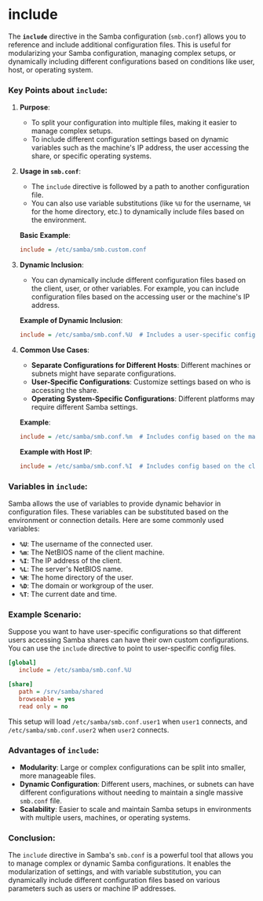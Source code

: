 # include 
The **`include`** directive in the Samba configuration (`smb.conf`) allows you to reference and include additional configuration files. This is useful for modularizing your Samba configuration, managing complex setups, or dynamically including different configurations based on conditions like user, host, or operating system.

### Key Points about `include`:

1. **Purpose**:
   - To split your configuration into multiple files, making it easier to manage complex setups.
   - To include different configuration settings based on dynamic variables such as the machine's IP address, the user accessing the share, or specific operating systems.

2. **Usage in `smb.conf`**:
   - The `include` directive is followed by a path to another configuration file.
   - You can also use variable substitutions (like `%U` for the username, `%H` for the home directory, etc.) to dynamically include files based on the environment.

   **Basic Example**:
   ```ini
   include = /etc/samba/smb.custom.conf
   ```

3. **Dynamic Inclusion**:
   - You can dynamically include different configuration files based on the client, user, or other variables. For example, you can include configuration files based on the accessing user or the machine's IP address.

   **Example of Dynamic Inclusion**:
   ```ini
   include = /etc/samba/smb.conf.%U  # Includes a user-specific config file
   ```

4. **Common Use Cases**:
   - **Separate Configurations for Different Hosts**: Different machines or subnets might have separate configurations.
   - **User-Specific Configurations**: Customize settings based on who is accessing the share.
   - **Operating System-Specific Configurations**: Different platforms may require different Samba settings.
   
   **Example**:
   ```ini
   include = /etc/samba/smb.conf.%m  # Includes config based on the machine's NetBIOS name
   ```

   **Example with Host IP**:
   ```ini
   include = /etc/samba/smb.conf.%I  # Includes config based on the client's IP address
   ```

### Variables in `include`:

Samba allows the use of variables to provide dynamic behavior in configuration files. These variables can be substituted based on the environment or connection details. Here are some commonly used variables:

- **`%U`**: The username of the connected user.
- **`%m`**: The NetBIOS name of the client machine.
- **`%I`**: The IP address of the client.
- **`%L`**: The server's NetBIOS name.
- **`%H`**: The home directory of the user.
- **`%D`**: The domain or workgroup of the user.
- **`%T`**: The current date and time.

### Example Scenario:

Suppose you want to have user-specific configurations so that different users accessing Samba shares can have their own custom configurations. You can use the `include` directive to point to user-specific config files.

```ini
[global]
   include = /etc/samba/smb.conf.%U

[share]
   path = /srv/samba/shared
   browseable = yes
   read only = no
```

This setup will load `/etc/samba/smb.conf.user1` when `user1` connects, and `/etc/samba/smb.conf.user2` when `user2` connects.

### Advantages of `include`:

- **Modularity**: Large or complex configurations can be split into smaller, more manageable files.
- **Dynamic Configuration**: Different users, machines, or subnets can have different configurations without needing to maintain a single massive `smb.conf` file.
- **Scalability**: Easier to scale and maintain Samba setups in environments with multiple users, machines, or operating systems.

### Conclusion:
The `include` directive in Samba's `smb.conf` is a powerful tool that allows you to manage complex or dynamic Samba configurations. It enables the modularization of settings, and with variable substitution, you can dynamically include different configuration files based on various parameters such as users or machine IP addresses.
